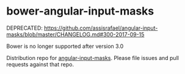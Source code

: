 # bower-angular-input-masks

DEPRECATED: https://github.com/assisrafael/angular-input-masks/blob/master/CHANGELOG.md#300-2017-09-15

Bower is no longer supported after version 3.0


Distribution repo for [angular-input-masks](https://github.com/assisrafael/angular-input-masks). Please file issues and pull requests against that repo.
